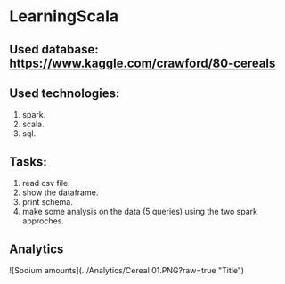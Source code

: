 # LearningScala
 ## Used database: https://www.kaggle.com/crawford/80-cereals
 
 ## Used technologies:
  1. spark.
  2. scala.
  3. sql.

 ## Tasks:
  1. read csv file.
  2. show the dataframe.
  3. print schema.
  4. make some analysis on the data (5 queries) using the two spark approches.
 
 ## Analytics
 ![Sodium amounts](../Analytics/Cereal 01.PNG?raw=true "Title")

